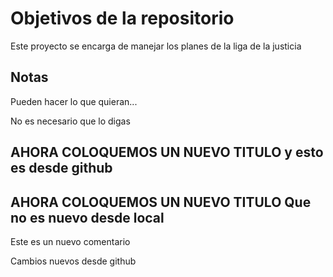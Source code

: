 # Objetivos de la repositorio

Este proyecto se encarga de manejar los planes de la liga de la justicia

## Notas

Pueden hacer lo que quieran...

No es necesario que lo digas

## AHORA COLOQUEMOS UN NUEVO TITULO y esto es desde github

## AHORA COLOQUEMOS UN NUEVO TITULO Que no es nuevo desde local

Este es un nuevo comentario

Cambios nuevos desde github
